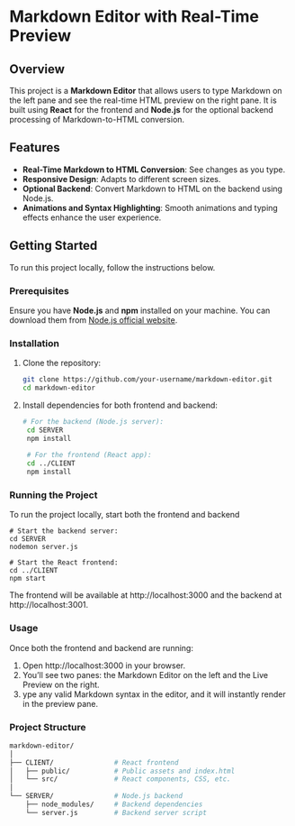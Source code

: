 # Markdown Editor with Real-Time Preview

## Overview

This project is a **Markdown Editor** that allows users to type Markdown on the left pane and see the real-time HTML preview on the right pane. It is built using **React** for the frontend and **Node.js** for the optional backend processing of Markdown-to-HTML conversion.

## Features

- **Real-Time Markdown to HTML Conversion**: See changes as you type.
- **Responsive Design**: Adapts to different screen sizes.
- **Optional Backend**: Convert Markdown to HTML on the backend using Node.js.
- **Animations and Syntax Highlighting**: Smooth animations and typing effects enhance the user experience.

## Getting Started

To run this project locally, follow the instructions below.

### Prerequisites

Ensure you have **Node.js** and **npm** installed on your machine. You can download them from [Node.js official website](https://nodejs.org/).

### Installation

1. Clone the repository:

   ```bash
   git clone https://github.com/your-username/markdown-editor.git
   cd markdown-editor

2. Install dependencies for both frontend and backend:
   ```bash
   # For the backend (Node.js server):
    cd SERVER
    npm install
    
    # For the frontend (React app):
    cd ../CLIENT
    npm install
   
 ### Running the Project
  To run the project locally, start both the frontend and backend
  
    # Start the backend server:
    cd SERVER
    nodemon server.js

    # Start the React frontend:
    cd ../CLIENT
    npm start
  The frontend will be available at http://localhost:3000 and the backend at http://localhost:3001.

### Usage

Once both the frontend and backend are running:
1. Open http://localhost:3000 in your browser.
2. You’ll see two panes: the Markdown Editor on the left and the Live Preview on the right.
3. ype any valid Markdown syntax in the editor, and it will instantly render in the preview pane.


### Project Structure
```bash
markdown-editor/
│
├── CLIENT/               # React frontend
│   ├── public/           # Public assets and index.html
│   └── src/              # React components, CSS, etc.
│
└── SERVER/               # Node.js backend
    ├── node_modules/     # Backend dependencies
    └── server.js         # Backend server script

